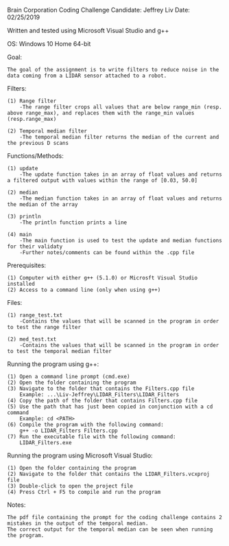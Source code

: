 Brain Corporation Coding Challenge
Candidate: Jeffrey Liv
Date: 02/25/2019

Written and tested using Microsoft Visual Studio and g++

OS: Windows 10 Home 64-bit

Goal: 
	
	The goal of the assignment is to write filters to reduce noise in the data coming from a LIDAR sensor attached to a robot. 

Filters:
	
	(1) Range filter
		-The range filter crops all values that are below range_min (resp. above range_max), and replaces them with the range_min values (resp.range_max)
	
	(2) Temporal median filter
		-The temporal median filter returns the median of the current and the previous D scans

Functions/Methods:
	
	(1) update
		-The update function takes in an array of float values and returns a filtered output with values within the range of [0.03, 50.0]
	
	(2) median
		-The median function takes in an array of float values and returns the median of the array

	(3) println
		-The println function prints a line

	(4) main
		-The main function is used to test the update and median functions for their validaty
		-Further notes/comments can be found within the .cpp file

Prerequisites:
	
	(1) Computer with either g++ (5.1.0) or Microsft Visual Studio installed
	(2) Access to a command line (only when using g++)

Files:
	
	(1) range_test.txt
		-Contains the values that will be scanned in the program in order to test the range filter

	(2) med_test.txt
		-Contains the values that will be scanned in the program in order to test the temporal median filter

Running the program using g++:
	
	(1) Open a command line prompt (cmd.exe)
	(2) Open the folder containing the program
	(3) Navigate to the folder that contains the Filters.cpp file
		Example: ...\Liv-Jeffrey\LIDAR_Filters\LIDAR_Filters
	(4) Copy the path of the folder that contains Filters.cpp file
	(5) Use the path that has just been copied in conjunction with a cd command
		Example: cd <PATH>
	(6) Compile the program with the following command:
		g++ -o LIDAR_Filters Filters.cpp
	(7) Run the executable file with the following command:
		LIDAR_Filters.exe

Running the program using Microsoft Visual Studio:
	
	(1) Open the folder containing the program
	(2) Navigate to the folder that contains the LIDAR_Filters.vcxproj file
	(3) Double-click to open the project file
	(4) Press Ctrl + F5 to compile and run the program

Notes: 
	
	The pdf file containing the prompt for the coding challenge contains 2 mistakes in the output of the temporal median. 
	The correct output for the temporal median can be seen when running the program. 

